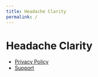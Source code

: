 ```yaml
---
title: Headache Clarity
permalink: /
---
```


# Headache Clarity
- [Privacy Policy](/privacy)
- [Support](/support)
